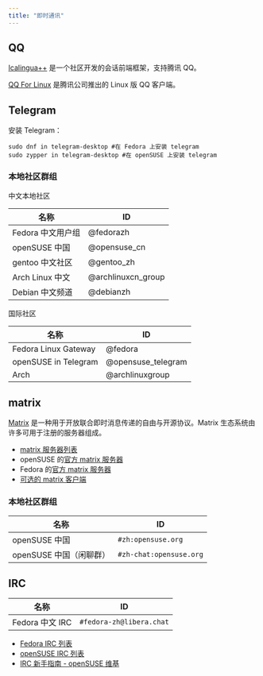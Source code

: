 ```yaml
---
title: "即时通讯"
---
```


## QQ

[Icalingua++](https://github.com/Icalingua-plus-plus/Icalingua-plus-plus) 是一个社区开发的会话前端框架，支持腾讯 QQ。

[QQ For Linux](https://im.qq.com/linuxqq/index.html) 是腾讯公司推出的 Linux 版 QQ 客户端。

## Telegram

安装 Telegram：

```
sudo dnf in telegram-desktop #在 Fedora 上安装 telegram
sudo zypper in telegram-desktop #在 openSUSE 上安装 telegram
```

### 本地社区群组

中文本地社区

|名称|ID|
|---|---|
|Fedora 中文用户组|@fedorazh|
|openSUSE 中国|@opensuse_cn|
|gentoo 中文社区|@gentoo_zh|
|Arch Linux 中文|@archlinuxcn_group|
|Debian 中文频道|@debianzh|

国际社区

|名称|ID|
|---|---|
|Fedora Linux Gateway|@fedora|
|openSUSE in Telegram|@opensuse_telegram|
|Arch|@archlinuxgroup|

## matrix

[Matrix](https://matrix.org/) 是一种用于开放联合即时消息传递的自由与开源协议。Matrix 生态系统由许多可用于注册的服务器组成。

- [matrix 服务器列表](https://tatsumoto-ren.github.io/blog/list-of-matrix-servers.html)
- openSUSE 的[官方 matrix 服务器](https://chat.opensuse.org/)
- Fedora 的[官方 matrix 服务器](https://chat.fedoraproject.org/)
- [可选的 matrix 客户端](https://matrix.org/clients/)

### 本地社区群组

|名称|ID|
|---|---|
|openSUSE 中国|`#zh:opensuse.org`|
|openSUSE 中国（闲聊群）|`#zh-chat:opensuse.org`|

## IRC

|名称|ID|
|---|---|
|Fedora 中文 IRC|`#fedora-zh@libera.chat`|

- [Fedora IRC 列表](https://fedoraproject.org/wiki/Communicating_and_getting_help#IRC)
- [openSUSE IRC 列表](https://en.opensuse.org/openSUSE:IRC_list)
- [IRC 新手指南 - openSUSE 维基](https://zh.opensuse.org/openSUSE:IRC_for_newbies)